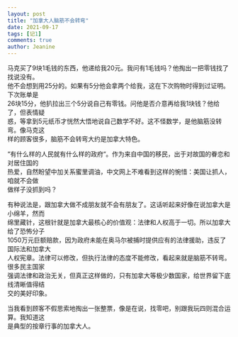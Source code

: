```yaml
---
layout: post
title: "加拿大人脑筋不会转弯"
date: 2021-09-17 
tags: [记1]
comments: true
author: Jeanine 
---
```

马克买了9块1毛钱的东西，他递给我20元。我问有1毛钱吗？他掏出一把零钱找了找说没有。  
他不会想到用25分的。如果有5分他会拿两个给我，这在下次购物时得到过证明。下次账单是  
26块15分，他扒拉出三个5分说自己有零钱。问他是否介意再给我1块钱？他给了，但表情疑  
惑，等拿到5元纸币才恍然大悟地说自己数学不好。这不怪数学，是他脑筋没转弯。像马克这  
样的顾客很多，脑筋不会转弯大约是加拿大特色。  

“有什么样的人民就有什么样的政府“。作为来自中国的移民，出于对故国的眷恋和对居住国的  
热爱，自然盼望中加关系蜜里调油，中文网上不难看到这样的惋惜：美国让抓人，咱就不会做  
做样子没抓到吗？  

有种说法是，跟加拿大做不成朋友就不会有朋友了。这话听起来好像在说加拿大是小绵羊，然而  
绵里藏针，这根针就是加拿大最核心的价值观：法律和人权高于一切。所以加拿大给了恐怖分子   
1050万元巨额赔款，因为政府未能在奥马尔被捕时提供应有的法律援助，违反了国际法和加拿大  
人权宪章。法律可以修改，但执行法律的态度不能修改，看起来就是脑筋不转弯。很多民主国家  
强调法律和政治无关，但真正这样做的，只有加拿大等极少数国家，给世界留下底线清晰值得结  
交的美好印象。  

当我看到顾客不假思索地掏出一张整票，像是在说，找零吧，别跟我玩四则混合运算。我知道这  
是典型的按章行事的加拿大人。
